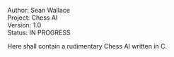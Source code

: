Author: Sean Wallace  
Project: Chess AI  
Version: 1.0  
Status: IN PROGRESS  

Here shall contain a rudimentary Chess AI written in C.  
